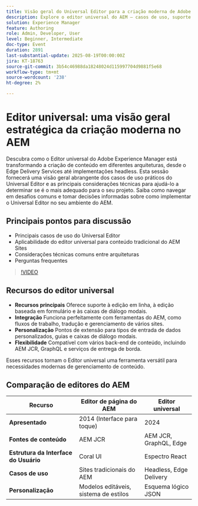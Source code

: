 ```yaml
---
title: Visão geral do Universal Editor para a criação moderna de Adobe Experience Manager
description: Explore o editor universal do AEM — casos de uso, suporte entre arquiteturas e as principais considerações para simplificar a criação e impulsionar a entrega de conteúdo.
solution: Experience Manager
feature: Authoring
role: Admin, Developer, User
level: Beginner, Intermediate
doc-type: Event
duration: 2891
last-substantial-update: 2025-08-19T00:00:00Z
jira: KT-18763
source-git-commit: 3b54c46988da18248024d115997704d9881f5e68
workflow-type: tm+mt
source-wordcount: '238'
ht-degree: 2%

---
```



# Editor universal: uma visão geral estratégica da criação moderna no AEM

Descubra como o Editor universal do Adobe Experience Manager está transformando a criação de conteúdo em diferentes arquiteturas, desde o Edge Delivery Services até implementações headless. Esta sessão fornecerá uma visão geral abrangente dos casos de uso práticos do Universal Editor e as principais considerações técnicas para ajudá-lo a determinar se é o mais adequado para o seu projeto. Saiba como navegar em desafios comuns e tomar decisões informadas sobre como implementar o Universal Editor no seu ambiente do AEM.

## Principais pontos para discussão

* Principais casos de uso do Universal Editor
* Aplicabilidade do editor universal para conteúdo tradicional do AEM Sites
* Considerações técnicas comuns entre arquiteturas
* Perguntas frequentes

>[!VIDEO](https://video.tv.adobe.com/v/3470850/?learn=on&enablevpops)

## Recursos do editor universal

* **Recursos principais** Oferece suporte à edição em linha, à edição baseada em formulário e às caixas de diálogo modais.
* **Integração** Funciona perfeitamente com ferramentas do AEM, como fluxos de trabalho, tradução e gerenciamento de vários sites.
* **Personalização** Pontos de extensão para tipos de entrada de dados personalizados, guias e caixas de diálogo modais.
* **Flexibilidade** Compatível com vários back-end de conteúdo, incluindo AEM JCR, GraphQL e serviços de entrega de borda.

Esses recursos tornam o Editor universal uma ferramenta versátil para necessidades modernas de gerenciamento de conteúdo.

## Comparação de editores do AEM

| Recurso | Editor de página do AEM | Editor universal |
|--------------------------|-------------------------------|-----------------------------|
| **Apresentado** | 2014 (Interface para toque) | 2024 |
| **Fontes de conteúdo** | AEM JCR | AEM JCR, GraphQL, Edge |
| **Estrutura da Interface do Usuário** | Coral UI | Espectro React |
| **Casos de uso** | Sites tradicionais do AEM | Headless, Edge Delivery |
| **Personalização** | Modelos editáveis, sistema de estilos | Esquema lógico JSON |